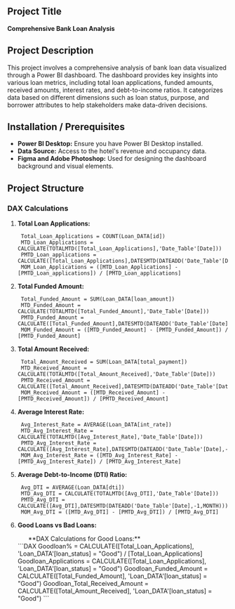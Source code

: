 ## Project Title
**Comprehensive Bank Loan Analysis**

## Project Description
This project involves a comprehensive analysis of bank loan data visualized through a Power BI dashboard. The dashboard provides key insights into various loan metrics, including total loan applications, funded amounts, received amounts, interest rates, and debt-to-income ratios. It categorizes data based on different dimensions such as loan status, purpose, and borrower attributes to help stakeholders make data-driven decisions.

## Installation / Prerequisites
- **Power BI Desktop:** Ensure you have Power BI Desktop installed.
- **Data Source:** Access to the hotel's revenue and occupancy data.
- **Figma and Adobe Photoshop:** Used for designing the dashboard background and visual elements.

## Project Structure
### DAX Calculations
1. **Total Loan Applications:**
   ```DAX
    Total_Loan_Applications = COUNT(Loan_DATA[id])
    MTD_Loan_Applications = CALCULATE(TOTALMTD([Total_Loan_Applications],'Date_Table'[Date]))
    PMTD_Loan_applications = CALCULATE([Total_Loan_Applications],DATESMTD(DATEADD('Date_Table'[Date],-1,MONTH)))
    MOM_Loan_Applications = ([MTD_Loan_Applications] - [PMTD_Loan_applications]) / [PMTD_Loan_applications]
   ```

2. **Total Funded Amount:**
   ```DAX
    Total_Funded_Amount = SUM(Loan_DATA[loan_amount])
    MTD_Funded_Amount = CALCULATE(TOTALMTD([Total_Funded_Amount],'Date_Table'[Date]))
    PMTD_Funded_Amount = CALCULATE([Total_Funded_Amount],DATESMTD(DATEADD('Date_Table'[Date],-1,MONTH)))
    MOM_Funded_Amount = ([MTD_Funded_Amount] - [PMTD_Funded_Amount]) / [PMTD_Funded_Amount]
   ```

3. **Total Amount Received:**
   ```DAX
    Total_Amount_Received = SUM(Loan_DATA[total_payment])
    MTD_Received_Amount = CALCULATE(TOTALMTD([Total_Amount_Received],'Date_Table'[Date]))
    PMTD_Received_Amount = CALCULATE([Total_Amount_Received],DATESMTD(DATEADD('Date_Table'[Date],-1,MONTH)))
    MOM_Received_Amount = ([MTD_Received_Amount] - [PMTD_Received_Amount]) / [PMTD_Received_Amount]
   ```

4. **Average Interest Rate:**
   ```DAX
    Avg_Interest_Rate = AVERAGE(Loan_DATA[int_rate])
    MTD_Avg_Interest_Rate = CALCULATE(TOTALMTD([Avg_Interest_Rate],'Date_Table'[Date]))
    PMTD_Avg_Interest_Rate = CALCULATE([Avg_Interest_Rate],DATESMTD(DATEADD('Date_Table'[Date],-1,MONTH)))
    MOM_Avg_Interest_Rate = ([MTD_Avg_Interest_Rate] - [PMTD_Avg_Interest_Rate]) / [PMTD_Avg_Interest_Rate]
   ```

5. **Average Debt-to-Income (DTI) Ratio:**
   ```DAX
    Avg_DTI = AVERAGE(Loan_DATA[dti])
    MTD_Avg_DTI = CALCULATE(TOTALMTD([Avg_DTI],'Date_Table'[Date]))
    PMTD_Avg_DTI = CALCULATE([Avg_DTI],DATESMTD(DATEADD('Date_Table'[Date],-1,MONTH)))
    MOM_Avg_DTI = ([MTD_Avg_DTI] - [PMTD_Avg_DTI]) / [PMTD_Avg_DTI]
   ```

6. **Good Loans vs Bad Loans:**
   <ul>**DAX Calculations for Good Loans:**</ul>
       ```DAX
        Goodloan% = CALCULATE([Total_Loan_Applications], 'Loan_DATA'[loan_status] = "Good") / [Total_Loan_Applications]
        Goodloan_Applications = CALCULATE([Total_Loan_Applications], 'Loan_DATA'[loan_status] = "Good")
        Goodloan_Funded_Amount = CALCULATE([Total_Funded_Amount], 'Loan_DATA'[loan_status] = "Good")
        Goodloan_Total_Received_Amount = CALCULATE([Total_Amount_Received], 'Loan_DATA'[loan_status] = "Good")
       ```
